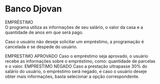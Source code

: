 # Banco Djovan 
EMPRÉSTIMO<br>
O programa utiliza as informações de seu salário, o valor da casa e a quantidade de anos em que será pago.
<p>
Caso o usuário não deseje solicitar um empréstimo, a programação é cancelada e se despede do usuário.
<p>

EMPRESTIMO APROVADO
Caso o empréstimo seja aprovado, o usuário recebe as informações sobre o empréstimo, como: quantidade de parcelas e o valor.
EMPRESTIMO NEGADO
Caso a prestação ultrapasse 30% do salário do usuário, o empréstimo será negado, e caso o usuário deseje obter mais informações, basta selecionar a opção correspondente.
